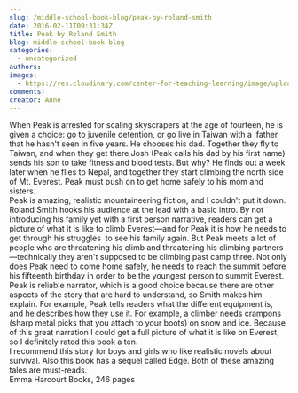 ```yaml
---
slug: /middle-school-book-blog/peak-by-roland-smith
date: 2016-02-11T09:31:34Z
title: Peak by Roland Smith
blog: middle-school-book-blog
categories:
  - uncategorized
authors:
images:
  - https://res.cloudinary.com/center-for-teaching-learning/image/upload/v1659658622/Peak-200x300.jpg.jpg
comments:
creator: Anne
---
```


 When Peak is arrested for scaling skyscrapers at the age of fourteen, he is given a choice: go to juvenile detention, or go live in Taiwan with a  father that he hasn't seen in five years. He chooses his dad. Together they fly to Taiwan, and when they get there Josh (Peak calls his dad by his first name) sends his son to take fitness and blood tests. But why? He finds out a week later when he flies to Nepal, and together they start climbing the north side of Mt. Everest. Peak must push on to get home safely to his mom and sisters.<br />Peak is amazing, realistic mountaineering fiction, and I couldn't put it down. Roland Smith hooks his audience at the lead with a basic intro. By not introducing his family yet with a first person narrative, readers can get a picture of what it is like to climb Everest—and for Peak it is how he needs to get through his struggles  to see his family again. But Peak meets a lot of people who are threatening his climb and threatening his climbing partners—technically they aren't supposed to be climbing past camp three. Not only does Peak need to come home safely, he needs to reach the summit before his fifteenth birthday in order to be the youngest person to summit Everest.<br />Peak is reliable narrator, which is a good choice because there are other aspects of the story that are hard to understand, so Smith makes him explain. For example, Peak tells readers what the different equipment is, and he describes how they use it. For example, a climber needs crampons (sharp metal picks that you attach to your boots) on snow and ice. Because of this great narration I could get a full picture of what it is like on Everest, so I definitely rated this book a ten.<br />I recommend this story for boys and girls who like realistic novels about survival. Also this book has a sequel called Edge. Both of these amazing tales are must-reads.<br />Emma
Harcourt Books, 246 pages
